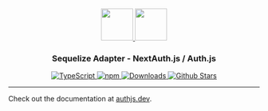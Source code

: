 <p align="center">
  <br/>
  <a href="https://authjs.dev" target="_blank">
    <img height="64px" src="https://authjs.dev/img/logo-sm.png" />
  </a>
  <a href="https://sequelize.org" target="_blank">
    <img height="64px" src="https://authjs.dev/img/adapters/sequelize.svg"/>
  </a>
  <h3 align="center"><b>Sequelize Adapter</b> - NextAuth.js / Auth.js</a></h3>
  <p align="center" style="align: center;">
    <a href="https://npm.im/@auth/sequelize-adapter">
      <img src="https://img.shields.io/badge/TypeScript-blue?style=flat-square" alt="TypeScript" />
    </a>
    <a href="https://npm.im/@auth/sequelize-adapter">
      <img alt="npm" src="https://img.shields.io/npm/v/@auth/sequelize-adapter?color=green&label=@auth/sequelize-adapter&style=flat-square">
    </a>
    <a href="https://www.npmtrends.com/@auth/sequelize-adapter">
      <img src="https://img.shields.io/npm/dm/@auth/sequelize-adapter?label=%20downloads&style=flat-square" alt="Downloads" />
    </a>
    <a href="https://github.com/nextauthjs/next-auth/stargazers">
      <img src="https://img.shields.io/github/stars/nextauthjs/next-auth?style=flat-square" alt="Github Stars" />
    </a>
  </p>
</p>

---

Check out the documentation at [authjs.dev](https://authjs.dev/reference/adapter/sequelize).
